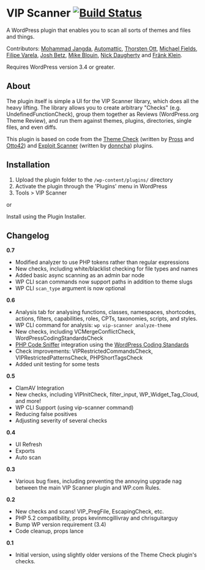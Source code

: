 # VIP Scanner [![Build Status](https://travis-ci.org/Automattic/vip-scanner.png?branch=master)](https://travis-ci.org/Automattic/vip-scanner)

A WordPress plugin that enables you to scan all sorts of themes and files and things.

Contributors: [Mohammad Jangda](http://profiles.wordpress.org/batmoo/), [Automattic](http://profiles.wordpress.org/automattic/), [Thorsten Ott](http://profiles.wordpress.org/tott/), [Michael Fields](http://profiles.wordpress.org/mfields/), [Filipe Varela](http://profiles.wordpress.org/keoshi/), [Josh Betz](http://profiles.wordpress.org/betzster/), [Mike Blouin](https://github.com/Mobius5150), [Nick Daugherty](http://profiles.wordpress.org/nickdaugherty/) and [Fränk Klein](https://profiles.wordpress.org/frank-klein/).

Requires WordPress version 3.4 or greater.


About
-----

The plugin itself is simple a UI for the VIP Scanner library, which does all the heavy lifting. The library allows you to create arbitrary "Checks" (e.g. UndefinedFunctionCheck), group them together as Reviews (WordPress.org Theme Review), and run them against themes, plugins, directories, single files, and even diffs.

This plugin is based on code from the [Theme Check](http://wordpress.org/extend/plugins/theme-check/) (written by [Pross](http://profiles.wordpress.org/pross/) and [Otto42](http://profiles.wordpress.org/otto42/)) and [Exploit Scanner](http://wordpress.org/extend/plugins/exploit-scanner/)  (written by [donncha](http://profiles.wordpress.org/donncha/)) plugins.


Installation
------------

1. Upload the plugin folder to the `/wp-content/plugins/` directory
1. Activate the plugin through the 'Plugins' menu in WordPress
1. Tools > VIP Scanner

or

Install using the Plugin Installer.


Changelog
---------

__0.7__

* Modified analyzer to use PHP tokens rather than regular expressions
* New checks, including white/blacklist checking for file types and names
* Added basic async scanning as an admin bar node
* WP CLI scan commands now support paths in addition to theme slugs
* WP CLI `scan_type` argument is now optional

__0.6__

* Analysis tab for analysing functions, classes, namespaces, shortcodes, actions, filters, capabilities, roles, CPTs, taxonomies, scripts, and styles.
* WP CLI command for analysis: `wp vip-scanner analyze-theme`
* New checks, including VCMergeConflictCheck, WordPressCodingStandardsCheck
* [PHP Code Sniffer](http://pear.php.net/package/PHP_CodeSniffer/) integration using the [WordPress Coding Standards](https://github.com/WordPress-Coding-Standards/WordPress-Coding-Standards)
* Check improvements: VIPRestrictedCommandsCheck, VIPRestrictedPatternsCheck, PHPShortTagsCheck
* Added unit testing for some tests

__0.5__

* ClamAV Integration
* New checks, including VIPInitCheck, filter_input, WP_Widget_Tag_Cloud, and more!
* WP CLI Support (using vip-scanner command)
* Reducing false positives
* Adjusting severity of several checks

__0.4__

* UI Refresh
* Exports
* Auto scan

__0.3__

* Various bug fixes, including preventing the annoying upgrade nag between the main VIP Scanner plugin and WP.com Rules.

__0.2__

* New checks and scans! VIP_PregFile, EscapingCheck, etc.
* PHP 5.2 compatibility, props kevinmcgillivray and chrisguitarguy
* Bump WP version requirement (3.4)
* Code cleanup, props lance

__0.1__

* Initial version, using slightly older versions of the Theme Check plugin's checks.

